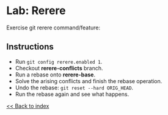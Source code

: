 # Lab: Rerere

Exercise git rerere command/feature:

## Instructions

* Run `git config rerere.enabled 1`.
* Checkout **rerere-conflicts** branch.
* Run a rebase onto **rerere-base**.
* Solve the arising conflicts and finish the rebase operation.
* Undo the rebase: `git reset --hard ORIG_HEAD`.
* Run the rebase again and see what happens.

[<< Back to index](https://github.com/beni0888/gitlikeapro-2019/tree/master)